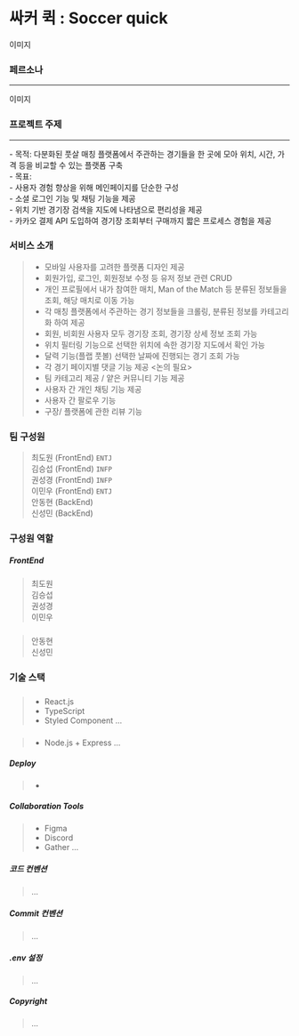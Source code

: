 # 싸커 퀵 : Soccer quick

이미지

### 페르소나
<hr>

이미지

### 프로젝트 주제
<hr>
- 목적: 다분화된 풋살 매칭 플랫폼에서 주관하는 경기들을 한 곳에 모아 위치, 시간, 가격 등을 비교할 수 있는 플랫폼 구축<br>
- 목표:<br>
    - 사용자 경험 향상을 위해 메인페이지를 단순한 구성<br>
    - 소셜 로그인 기능 및 채팅 기능을 제공<br>
    - 위치 기반 경기장 검색을 지도에 나타냄으로 편리성을 제공<br>
    - 카카오 결제 API 도입하여 경기장 조회부터 구매까지 짧은 프로세스 경험을 제공
   

### 서비스 소개
>  - 모바일 사용자를 고려한 플랫폼 디자인 제공
>  - 회원가입, 로그인, 회원정보 수정 등 유저 정보 관련 CRUD
>  - 개인 프로필에서 내가 참여한 매치, Man of the Match 등 분류된 정보들을 조회, 해당 매치로 이동 가능
>  - 각 매칭 플랫폼에서 주관하는 경기 정보들을 크롤링, 분류된 정보를 카테고리화 하여 제공
>  - 회원, 비회원 사용자 모두 경기장 조회, 경기장 상세 정보 조회 가능
>  - 위치 필터링 기능으로 선택한 위치에 속한 경기장 지도에서 확인 가능
>  - 달력 기능(플랩 풋볼) 선택한 날짜에 진행되는 경기 조회 가능
>  - 각 경기 페이지별 댓글 기능 제공
>  <논의 필요>
>  - 팀 카테고리 제공 / 얕은 커뮤니티 기능 제공
>  - 사용자 간 개인 채팅 기능 제공
>  - 사용자 간 팔로우 기능
>  - 구장/ 플랫폼에 관한 리뷰 기능

### 팀 구성원
> 최도원 (FrontEnd) `ENTJ`  
> 김승섭 (FrontEnd) `INFP`  
> 권성경 (FrontEnd) `INFP`  
> 이민우 (FrontEnd) `ENTJ`  
> 안동현 (BackEnd) ` `  
> 신성민 (BackEnd) ` `  

### 구성원 역할
##### FrontEnd  
> 최도원  
> 김승섭  
> 권성경  
> 이민우  

##### <BackEnd>  
> 안동현  
> 신성민

### 기술 스택
##### <FrontEnd>
> - React.js
> - TypeScript
> - Styled Component
>  ...
##### <BackEnd>
> - Node.js + Express
>  ...
>
##### Deploy
> - 
##### Collaboration Tools
> - Figma
> - Discord
> - Gather
>  ...
>
##### 코드 컨벤션
> ...
##### Commit 컨벤션
> ...
##### .env 설정
> ...
##### Copyright
> ...
